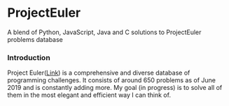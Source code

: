 # ProjectEuler
A blend of Python, JavaScript, Java and C solutions to ProjectEuler problems database

### Introduction

Project Euler(<a href="https://projecteuler.net/">Link</a>) is a comprehensive and diverse database of programming challenges. It consists of around 650 problems as of June 2019 and is constantly adding more.
My goal (in progress) is to solve all of them in the most elegant and efficient way I can think of.
